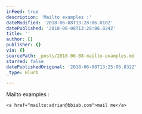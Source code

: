 ```yaml
---
inFeed: true
description: 'Mailto examples :'
dateModified: '2018-06-08T13:28:06.010Z'
datePublished: '2018-06-08T13:28:06.824Z'
title: ''
author: []
publisher: {}
via: {}
sourcePath: _posts/2018-06-08-mailto-examples.md
starred: false
datePublishedOriginal: '2018-06-08T13:25:06.832Z'
_type: Blurb

---
```

Mailto examples :

    <a href="mailto:adrian@bbiab.com">mail me</a>